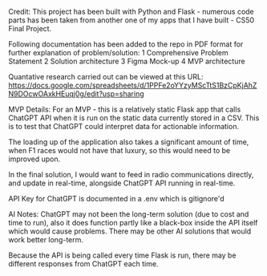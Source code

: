 Credit:
This project has been built with Python and Flask - numerous code parts has been taken from another one of my apps that I have built - CS50 Final Project.


Following documentation has been added to the repo in PDF format for further explanation of problem/solution:
1 Comprehensive Problem Statement
2 Solution architecture
3 Figma Mock-up
4 MVP architecture


Quantative research carried out can be viewed at this URL: https://docs.google.com/spreadsheets/d/1PPFe2oYYzyMScTtS1BzCpKjAhZN9DOcwOAxkHEuqj0g/edit?usp=sharing


MVP Details:
For an MVP - this is a relatively static Flask app that calls ChatGPT API when it is run on the static data currently stored in a CSV. This is to test that ChatGPT could interpret data for actionable information.

The loading up of the application also takes a significant amount of time, when F1 races would not have that luxury, so this would need to be improved upon.

In the final solution, I would want to feed in radio communications directly, and update in real-time, alongside ChatGPT API running in real-time.

API Key for ChatGPT is documented in a .env which is gitignore'd


AI Notes:
ChatGPT may not been the long-term solution (due to cost and time to run), also it does function partly like a black-box inside the API itself which would cause problems. There may be other AI solutions that would work better long-term.

Because the API is being called every time Flask is run, there may be different responses from ChatGPT each time.